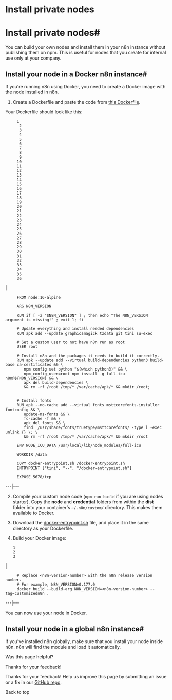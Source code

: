 # Install private nodes

[ ](https://github.com/n8n-io/n8n-docs/edit/main/docs/integrations/creating-nodes/deploy/install-private-nodes.md "Edit this page")

# Install private nodes#

You can build your own nodes and install them in your n8n instance without publishing them on npm. This is useful for nodes that you create for internal use only at your company.

## Install your node in a Docker n8n instance#

If you're running n8n using Docker, you need to create a Docker image with the node installed in n8n. 

  1. Create a Dockerfile and paste the code from [this Dockerfile](https://github.com/n8n-io/n8n/blob/master/docker/images/n8n/Dockerfile).

Your Dockerfile should look like this:
         
         1
          2
          3
          4
          5
          6
          7
          8
          9
         10
         11
         12
         13
         14
         15
         16
         17
         18
         19
         20
         21
         22
         23
         24
         25
         26
         27
         28
         29
         30
         31
         32
         33
         34
         35
         36

| 
         
         FROM node:16-alpine
         
         ARG N8N_VERSION
         
         RUN if [ -z "$N8N_VERSION" ] ; then echo "The N8N_VERSION argument is missing!" ; exit 1; fi
         
         # Update everything and install needed dependencies
         RUN apk add --update graphicsmagick tzdata git tini su-exec
         
         # Set a custom user to not have n8n run as root
         USER root
         
         # Install n8n and the packages it needs to build it correctly.
         RUN apk --update add --virtual build-dependencies python3 build-base ca-certificates && \
         	npm config set python "$(which python3)" && \
         	npm_config_user=root npm install -g full-icu n8n@${N8N_VERSION} && \
         	apk del build-dependencies \
         	&& rm -rf /root /tmp/* /var/cache/apk/* && mkdir /root;
         
         
         # Install fonts
         RUN apk --no-cache add --virtual fonts msttcorefonts-installer fontconfig && \
         	update-ms-fonts && \
         	fc-cache -f && \
         	apk del fonts && \
         	find  /usr/share/fonts/truetype/msttcorefonts/ -type l -exec unlink {} \; \
         	&& rm -rf /root /tmp/* /var/cache/apk/* && mkdir /root
         
         ENV NODE_ICU_DATA /usr/local/lib/node_modules/full-icu
         
         WORKDIR /data
         
         COPY docker-entrypoint.sh /docker-entrypoint.sh
         ENTRYPOINT ["tini", "--", "/docker-entrypoint.sh"]
         
         EXPOSE 5678/tcp
           
  
---|---  
  
  2. Compile your custom node code (`npm run build` if you are using nodes starter). Copy the **node** and **credential** folders from within the **dist** folder into your container's `~/.n8n/custom/` directory. This makes them available to Docker.

  3. Download the [docker-entrypoint.sh](https://github.com/n8n-io/n8n/blob/master/docker/images/n8n/docker-entrypoint.sh) file, and place it in the same directory as your Dockerfile.

  4. Build your Docker image:
         
         1
         2
         3

| 
         
         # Replace <n8n-version-number> with the n8n release version number. 
         # For example, N8N_VERSION=0.177.0
         docker build --build-arg N8N_VERSION=<n8n-version-number> --tag=customizedn8n .
           
  
---|---  
  



You can now use your node in Docker.

## Install your node in a global n8n instance#

If you've installed n8n globally, make sure that you install your node inside n8n. n8n will find the module and load it automatically.

Was this page helpful? 

Thanks for your feedback! 

Thanks for your feedback! Help us improve this page by submitting an issue or a fix in our [GitHub repo](https://github.com/n8n-io/n8n-docs). 

Back to top 
